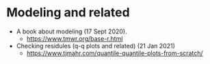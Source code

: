 # Modeling and related

- A book about modeling (17 Sept 2020).
  - https://www.tmwr.org/base-r.html
- Checking residules (q-q plots and related) (21 Jan 2021)
  - https://www.tjmahr.com/quantile-quantile-plots-from-scratch/

